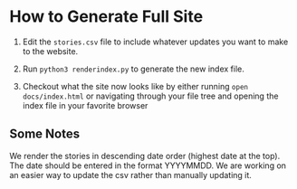# How to Generate Full Site

1. Edit the `stories.csv` file to include whatever updates you want to make to the website.

1. Run `python3 renderindex.py` to generate the new index file.

1. Checkout what the site now looks like by either running `open docs/index.html` or navigating through your file tree and opening the index file in your favorite browser

## Some Notes

We render the stories in descending date order (highest date at the top). The date should be entered in the format YYYYMMDD.
We are working on an easier way to update the csv rather than manually updating it.
